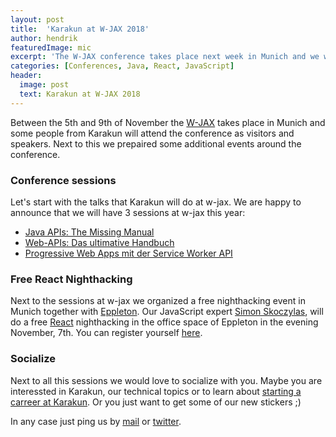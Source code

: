 ```yaml
---
layout: post
title:  'Karakun at W-JAX 2018'
author: hendrik
featuredImage: mic
excerpt: 'The W-JAX conference takes place next week in Munich and we will do some sessions at the conference and organize some additional events in Munich. Even if you can not attend the conference we would love to invite you to a hackathon about React.'
categories: [Conferences, Java, React, JavaScript]
header:
  image: post
  text: Karakun at W-JAX 2018
---
```

Between the 5th and 9th of November the [W-JAX](https://jax.de) takes place in Munich and some people from Karakun
will attend the conference as visitors and speakers. Next to this we prepaired some additional events around the 
conference.

### Conference sessions
Let's start with the talks that Karakun will do at w-jax. We are happy to announce that we will have 3 sessions at 
w-jax this year:

* [Java APIs: The Missing Manual](https://jax.de/core-java-jvm-languages/java-apis-the-missing-manual/)
* [Web-APIs: Das ultimative Handbuch](https://jax.de/web-development-javascript/web-apis-das-ultimative-handbuch/)
* [Progressive Web Apps mit der Service Worker API](https://jax.de/web-development-javascript/progressive-web-apps-mit-der-service-worker-api/)

### Free React Nighthacking
Next to the sessions at w-jax we organized a free nighthacking event in Munich together with 
[Eppleton](https://eppleton.de). Our JavaScript expert [Simon Skoczylas](/people/simon.html), will do a free [React](https://reactjs.org/) 
nighthacking in the office space of Eppleton in the evening November, 7th. You can register yourself 
[here](https://eppleton.de/kurse/react-nighthacking-mit-simon-skoczylas-eintritt-frei_55.html).

### Socialize
Next to all this sessions we would love to socialize with you. Maybe you are interessted in Karakun, our technical
topics or to learn about [starting a carreer at Karakun](/you-at-karakun/). Or you just want to get some of our new stickers ;)

In any case just ping us by [mail](mailto:hendrik.ebbers@karakun.com) or 
[twitter](https://twitter.com/hendrikEbbers/).